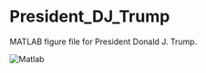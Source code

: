 # President_DJ_Trump
MATLAB figure file for President Donald J. Trump.

<img src="https://img.shields.io/badge/Matlab-%3E%3D%202007b%20-blue.svg" alt="Matlab">


